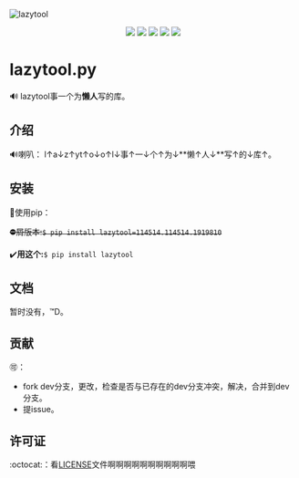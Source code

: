 ![lazytool](https://socialify.git.ci/PhiTea/lazytool/image?description=1&font=Raleway&forks=1&issues=1&language=1&logo=https%3A%2F%2Fs3.ax1x.com%2F2020%2F11%2F26%2FDBeUBV.jpg&owner=1&pattern=Circuit%20Board&pulls=1&stargazers=1&theme=Dark)
<p align = "center">
<img src="https://img.shields.io/badge/%E6%A2%97-inm-informational?style=flat-square&color=9cf">
<img src="https://img.shields.io/pypi/v/lazytool?style=flat-square&label=PackageVer">
<img src="https://img.shields.io/pypi/l/lazytool?style=flat-square&color=pink&label=License">
<img src="https://img.shields.io/pypi/dw/lazytool?color=orange&style=flat-square">
<img src="http://hits.dwyl.com/PhiTea/lazytool.svg)](http://hits.dwyl.com/PhiTea/lazytool">
</p>

# lazytool.py

:loud_sound: lazytool事一个为**懒人**写的库。

## 介绍

:loud_sound:喇叭： l↑a↓z↑yt↑o↓o↑l↓事↑一↓个↑为↓**懒↑人↓**写↑的↓库↑。

## 安装

:shirt:使用pip：

~~:no_entry:屑版本:`$ pip install lazytool=114514.114514.1919810`~~

:heavy_check_mark:**用这个:**`$ pip install lazytool`

## 文档

暂时没有，:tm:D。

## 贡献

:accept:：
- fork dev分支，更改，检查是否与已存在的dev分支冲突，解决，合并到dev分支。
- 提issue。

## 许可证

:octocat:：看[LICENSE](./LICENSE)文件啊啊啊啊啊啊啊啊啊啊喂

